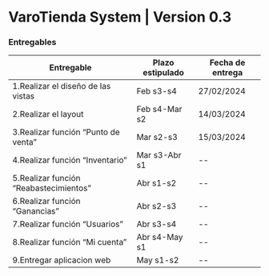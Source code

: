 # VaroTienda System | Version 0.3


### Entregables
| Entregable  | Plazo estipulado | Fecha de entrega | 
| ------------- | ------------- | ------------- | 
| 1.Realizar el diseño de las vistas | Feb s3-s4  | 27/02/2024 |
| 2.Realizar el layout | Feb s4-Mar s2 | 14/03/2024 |
| 3.Realizar función “Punto de venta” | Mar s2-s3  | 15/03/2024 |
| 4.Realizar función “Inventario” | Mar s3-Abr s1 | -- |
| 5.Realizar función “Reabastecimientos” | Abr s1-s2 | -- |
| 6.Realizar función “Ganancias” | Abr s2-s3 | -- |
| 7.Realizar función “Usuarios” | Abr s3-s4 | -- |
| 8.Realizar función “Mi cuenta” | Abr s4-May s1 | -- |
| 9.Entregar aplicacion web | May s1-s2 | -- |





